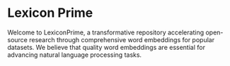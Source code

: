 # Lexicon Prime
Welcome to LexiconPrime, a transformative repository accelerating open-source research through comprehensive word embeddings for popular datasets. We believe that quality word embeddings are essential for advancing natural language processing tasks.
